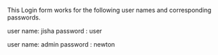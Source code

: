 This Login form works for the following user names and corresponding passwords.

user name: jisha
password : user

user name: admin
password : newton
